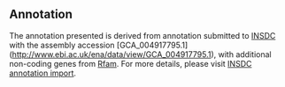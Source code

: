 
Annotation
----------

The annotation presented is derived from annotation submitted to
[INSDC](http://www.insdc.org) with the assembly accession [GCA\_004917795.1]
(http://www.ebi.ac.uk/ena/data/view/GCA_004917795.1),
with additional non-coding genes from
[Rfam](http://rfam.xfam.org/). For more details, please visit [INSDC
annotation import](http://ensemblgenomes.org/info/data/insdc_annotation).
